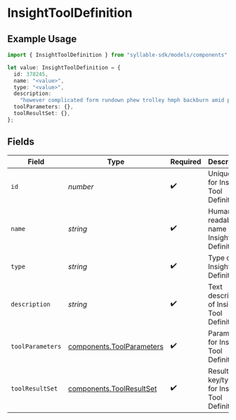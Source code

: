 # InsightToolDefinition

## Example Usage

```typescript
import { InsightToolDefinition } from "syllable-sdk/models/components";

let value: InsightToolDefinition = {
  id: 378245,
  name: "<value>",
  type: "<value>",
  description:
    "however complicated form rundown phew trolley hmph backburn amid productive",
  toolParameters: {},
  toolResultSet: {},
};
```

## Fields

| Field                                                                  | Type                                                                   | Required                                                               | Description                                                            |
| ---------------------------------------------------------------------- | ---------------------------------------------------------------------- | ---------------------------------------------------------------------- | ---------------------------------------------------------------------- |
| `id`                                                                   | *number*                                                               | :heavy_check_mark:                                                     | Unique ID for Insight Tool Definition                                  |
| `name`                                                                 | *string*                                                               | :heavy_check_mark:                                                     | Human readable name of Insight Tool Definition                         |
| `type`                                                                 | *string*                                                               | :heavy_check_mark:                                                     | Type of Insight Tool Definition                                        |
| `description`                                                          | *string*                                                               | :heavy_check_mark:                                                     | Text description of Insight Tool Definition                            |
| `toolParameters`                                                       | [components.ToolParameters](../../models/components/toolparameters.md) | :heavy_check_mark:                                                     | Parameters for Insight Tool Definition                                 |
| `toolResultSet`                                                        | [components.ToolResultSet](../../models/components/toolresultset.md)   | :heavy_check_mark:                                                     | Result key/types for Insight Tool Definition                           |